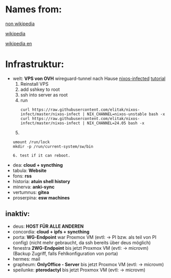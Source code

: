 # Names from:
[non wikipedia](https://www.forumtraiani.de/roemische-goettinen-roemische-goettin/)

[wikipedia](https://de.wikipedia.org/wiki/R%C3%B6mische_Mythologie#Die_r%C3%B6mischen_G%C3%B6tter)

[wikipedia en](https://en.wikipedia.org/wiki/List_of_Roman_deities)
# Infrastruktur:

- welt: **VPS von OVH** wireguard-tunnel nach Hause [nixos-infected](https://github.com/elitak/nixos-infect) [tutorial](https://lyderic.origenial.fr/install-nixos-on-ovh#installing-with-nixos-infect-(recommended))
    1. Reinstall VPS
    2. add sshkey to root
    3. ssh into server as root
    4. run
        ```
        curl https://raw.githubusercontent.com/elitak/nixos-infect/master/nixos-infect | NIX_CHANNEL=nixos-unstable bash -x
        curl https://raw.githubusercontent.com/elitak/nixos-infect/master/nixos-infect | NIX_CHANNEL=24.05 bash -x
        ```
    5. ```
      umount /run/lock
      mkdir -p /run/current-system/sw/bin
    ```
    6. test if it can reboot.
- dea: **cloud + syncthing**
- tabula: **Website**
- fons: **rss**
- historia: **atuin shell history**
- minerva: **anki-sync**
- vertumnus: **gitea**
- proserpina: **esw machines**

## inaktiv:
- deus: **HOST FÜR ALLE ANDEREN**
- concordia: **cloud + ipfs + syncthing**
- porta: **WG-Endpoint** war Proxmox VM (evtl: -> PI bzw. als teil von PI config) (nicht mehr gebraucht, da ssh bereits über deus möglich)
- fenestra **2WG-Endpoint** bis jetzt Proxmox VM (evtl: -> microvm) (Backup Zugriff, falls Fehlkonfiguration von porta)
- hermes: mail
- grapheum: **OnlyOffice - Server** bis jetzt Proxmox VM (evtl: -> microvm)
- speilunke: **pterodactyl** bis jetzt Proxmox VM (evtl: -> microvm)
